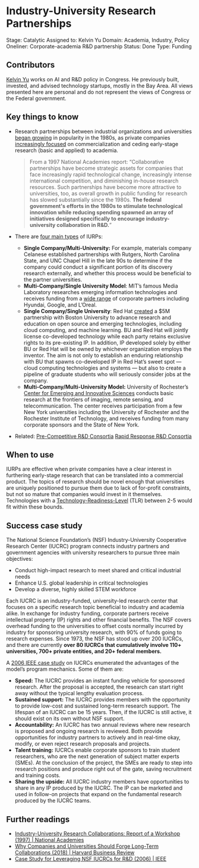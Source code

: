 # Industry-University Research Partnerships

Stage: Catalytic
Assigned to: Kelvin Yu
Domain: Academia, Industry, Policy
Oneliner: Corporate-academia R&D partnership
Status: Done
Type: Funding

## Contributors

[Kelvin Yu](https://www.kelv.me/) works on AI and R&D policy in Congress. He previously built, invested, and advised technology startups, mostly in the Bay Area. All views presented here are personal and do not represent the views of Congress or the Federal government.

## Key things to know

- Research partnerships between industrial organizations and universities [began growing](https://nap.nationalacademies.org/read/5579/chapter/2) in popularity in the 1980s, as private companies [increasingly focused](https://hbr.org/2018/01/why-companies-and-universities-should-forge-long-term-collaborations) on commercialization and ceding early-stage research (basic and applied) to academia.
    
    > From a 1997 National Academies report: “Collaborative partnerships have become strategic assets for companies that face increasingly rapid technological change, increasingly intense international competition, and diminishing in-house research resources. Such partnerships have become more attractive to universities, too, as overall growth in public funding for research has slowed substantially since the 1980s. **The federal government's efforts in the 1980s to stimulate technological innovation while reducing spending spawned an array of initiatives designed specifically to encourage industry-university collaboration in R&D.**”
    > 
- There are [four main types](https://nap.nationalacademies.org/read/5579/chapter/3) of IURPs:
    - **Single Company/Multi-University:** For example, materials company Celanese established partnerships with Rutgers, North Carolina State, and UNC Chapel Hill in the late 90s to determine if the company could conduct a significant portion of its discovery research externally, and whether this process would be beneficial to the partner universities.
    - **Multi-Company/Single University Model**: MIT’s famous Media Laboratory researches emerging information technologies and receives funding from a [wide range](https://www.media.mit.edu/posts/membership-levels/#members) of corporate partners including Hyundai, Google, and L’Oreal.
    - **Single Company/Single University**: Red Hat [created](https://hbr.org/2018/01/why-companies-and-universities-should-forge-long-term-collaborations#:~:text=Cloud%20Computing%20Initiative.-,BU,-and%20Red%20Hat) a $5M partnership with Boston University to advance research and education on open source and emerging technologies, including cloud computing, and machine learning. BU and Red Hat will jointly license co-developed technology while each party retains exclusive rights to its pre-existing IP. In addition, IP developed solely by either BU or Red Hat will be owned by whichever organization employs the inventor. The aim is not only to establish an enduring relationship with BU that spawns co-developed IP in Red Hat’s sweet spot — cloud computing technologies and systems — but also to create a pipeline of graduate students who will seriously consider jobs at the company.
    - **Multi-Company/Multi-University Model:** University of Rochester’s [Center for Emerging and Innovative Sciences](https://www.ceis.rochester.edu/collaboration/index.html) conducts basic research at the frontiers of imaging, remote sensing, and telecommunication. The center receives participation from a few New York universities including the University of Rochester and the Rochester Institute of Technology, and receives funding from many corporate sponsors and the State of New York.
- Related: [Pre-Competitive R&D Consortia](Pre-Competitive%20R&D%20Consortia%20c07f6245c9c3483bb586ab934aad3a6c.md) [Rapid Response R&D Consortia](Rapid%20Response%20R&D%20Consortia%2034ac0276c8ed46b5a671039520fb5564.md)

## When to use

IURPs are effective when private companies have a clear interest in furthering early-stage research that can be translated into a commercial product. The topics of research should be novel enough that universities are uniquely positioned to pursue them due to lack of for-profit constraints, but not so mature that companies would invest in it themselves. Technologies with a [Technology-Readiness-Level](https://www.nasa.gov/directorates/heo/scan/engineering/technology/technology_readiness_level) (TLR) between 2-5 would fit within these bounds.

## Success case study

The National Science Foundation’s (NSF) Industry-University Cooperative Research Center (IUCRC) program connects industry partners and government agencies with university researchers to pursue three main objectives:

- Conduct high-impact research to meet shared and critical industrial needs
- Enhance U.S. global leadership in critical technologies
- Develop a diverse, highly skilled STEM workforce

Each IUCRC is an industry-funded, university-led research center that focuses on a specific research topic beneficial to industry and academia alike. In exchange for industry funding, corporate partners receive intellectual property (IP) rights and other financial benefits. The NSF covers overhead funding to the universities to offset costs normally incurred by industry for sponsoring university research, with 90% of funds going to research expenses. Since 1973, the NSF has stood up over 200 IUCRCs, and there are currently **over 80 IUCRCs that cumulatively involve 110+ universities, 700+ private entities, and 20+ federal members.**

A [2006 IEEE case study](https://ieeexplore.ieee.org/document/9058288) on IUCRCs enumerated the advantages of the model’s program mechanics. Some of them are:

- **************Speed:************** The IUCRC provides an instant funding vehicle for sponsored research. After the proposal is accepted, the research can start right away without the typical lengthy evaluation process.
- **************************************Sustained support:************************************** The IUCRC provides members with the opportunity to provide low-cost and sustained long-term research support. The lifespan of an IUCRC can be 15 years. Then, if the IUCRC is still active, it should exist on its own without NSF support.
- ******************************Accountability:****************************** An IUCRC has two annual reviews where new research is proposed and ongoing research is reviewed. Both provide opportunities for industry partners to actively and in real-time okay, modify, or even reject research proposals and projects.
- **********************************Talent training:********************************** IUCRCs enable corporate sponsors to train student researchers, who are the next generation of subject matter experts (SMEs). At the conclusion of the project, the SMEs are ready to step into research positions and produce right out of the gate, saving recruitment and training costs.
- ****************************************Sharing the upside:**************************************** All IUCRC industry members have opportunities to share in any IP produced by the IUCRC. The IP can be marketed and used in follow-on projects that expand on the fundamental research produced by the IUCRC teams.

## Further readings

- [Industry-University Research Collaborations: Report of a Workshop (1997) | National Academies](https://nap.nationalacademies.org/read/5579/chapter/2)
- [Why Companies and Universities Should Forge Long-Term Collaborations (2018) | Harvard Business Review](https://hbr.org/2018/01/why-companies-and-universities-should-forge-long-term-collaborations)
- [Case Study for Leveraging NSF IUCRCs for R&D (2006) | IEEE](https://ieeexplore.ieee.org/document/9058288)
